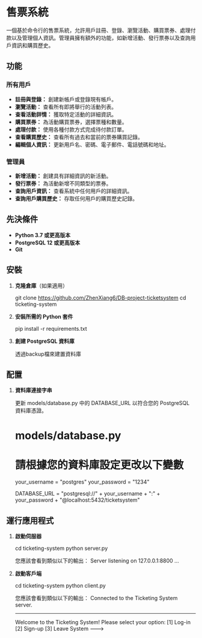 # 售票系統

一個基於命令行的售票系統，允許用戶註冊、登錄、瀏覽活動、購買票券、處理付款以及管理個人資訊。管理員擁有額外的功能，如新增活動、發行票券以及查詢用戶資訊和購買歷史。

## 功能

### 所有用戶

- **註冊與登錄：** 創建新帳戶或登錄現有帳戶。
- **瀏覽活動：** 查看所有即將舉行的活動列表。
- **查看活動詳情：** 獲取特定活動的詳細資訊。
- **購買票券：** 為活動購買票券，選擇票種和數量。
- **處理付款：** 使用各種付款方式完成待付款訂單。
- **查看購買歷史：** 查看所有過去和當前的票券購買記錄。
- **編輯個人資訊：** 更新用戶名、密碼、電子郵件、電話號碼和地址。

### 管理員

- **新增活動：** 創建具有詳細資訊的新活動。
- **發行票券：** 為活動新增不同類型的票券。
- **查詢用戶資訊：** 查看系統中任何用戶的詳細資訊。
- **查詢用戶購買歷史：** 存取任何用戶的購買歷史記錄。

## 先決條件

- **Python 3.7 或更高版本**
- **PostgreSQL 12 或更高版本**
- **Git**

## 安裝

1. **克隆倉庫**（如果適用）

   git clone https://github.com/ZhenXiang6/DB-project-ticketsystem
   cd ticketing-system

2. **安裝所需的 Python 套件**

   pip install -r requirements.txt

3. **創建 PostgreSQL 資料庫**

    透過backup檔來建置資料庫

## 配置

1. **資料庫連接字串**

   更新 models/database.py 中的 DATABASE_URL 以符合您的 PostgreSQL 資料庫憑證。
   # models/database.py

    # 請根據您的資料庫設定更改以下變數
    your_username = "postgres"
    your_password = "1234"

    DATABASE_URL = "postgresql://" + your_username + ":" + your_password + "@localhost:5432/ticketsystem"


## 運行應用程式

1. **啟動伺服器**

    cd ticketing-system
    python server.py

    您應該會看到類似以下的輸出：
    Server listening on 127.0.0.1:8800 ...

2. **啟動客戶端**

    cd ticketing-system
    python client.py
    
    您應該會看到類似以下的輸出：
    Connected to the Ticketing System server.

    ----------------------------------------
    Welcome to the Ticketing System! Please select your option:
    [1] Log-in
    [2] Sign-up
    [3] Leave System
    --->



